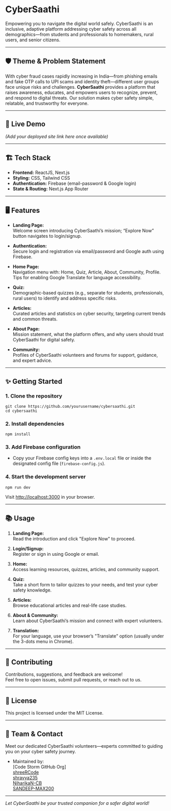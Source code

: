 
# CyberSaathi

Empowering you to navigate the digital world safely. CyberSaathi is an inclusive, adaptive platform addressing cyber safety across all demographics—from students and professionals to homemakers, rural users, and senior citizens.

---

## 🛡️ Theme & Problem Statement

With cyber fraud cases rapidly increasing in India—from phishing emails and fake OTP calls to UPI scams and identity theft—different user groups face unique risks and challenges. **CyberSaathi** provides a platform that raises awareness, educates, and empowers users to recognize, prevent, and respond to digital threats. Our solution makes cyber safety simple, relatable, and trustworthy for everyone.

---

## 🚀 Live Demo

*(Add your deployed site link here once available)*

---

## 🏗️ Tech Stack

- **Frontend:** ReactJS, Next.js
- **Styling:** CSS, Tailwind CSS
- **Authentication:** Firebase (email-password & Google login)
- **State & Routing:** Next.js App Router

---

## 🖥️ Features

- **Landing Page:**  
  Welcome screen introducing CyberSaathi’s mission; “Explore Now” button navigates to login/signup.

- **Authentication:**  
  Secure login and registration via email/password and Google auth using Firebase.

- **Home Page:**  
  Navigation menu with: Home, Quiz, Article, About, Community, Profile.  
  Tips for enabling Google Translate for language accessibility.

- **Quiz:**  
  Demographic-based quizzes (e.g., separate for students, professionals, rural users) to identify and address specific risks.

- **Articles:**  
  Curated articles and statistics on cyber security, targeting current trends and common threats.

- **About Page:**  
  Mission statement, what the platform offers, and why users should trust CyberSaathi for digital safety.

- **Community:**  
  Profiles of CyberSaathi volunteers and forums for support, guidance, and expert advice.

---

## ✨ Getting Started

### 1. Clone the repository

```
git clone https://github.com/yourusername/cybersaathi.git
cd cybersaathi
```

### 2. Install dependencies

```
npm install
```

### 3. Add Firebase configuration

- Copy your Firebase config keys into a `.env.local` file or inside the designated config file (`firebase-config.js`).

### 4. Start the development server

```
npm run dev
```

Visit [http://localhost:3000](http://localhost:3000) in your browser.

---

## 📚 Usage

1. **Landing Page:**  
   Read the introduction and click "Explore Now" to proceed.

2. **Login/Signup:**  
   Register or sign in using Google or email.

3. **Home:**  
   Access learning resources, quizzes, articles, and community support.

4. **Quiz:**  
   Take a short form to tailor quizzes to your needs, and test your cyber safety knowledge.

5. **Articles:**  
   Browse educational articles and real-life case studies.

6. **About & Community:**  
   Learn about CyberSaathi’s mission and connect with expert volunteers.

7. **Translation:**  
   For your language, use your browser’s "Translate" option (usually under the 3-dots menu in Chrome).

---

## 🤝 Contributing

Contributions, suggestions, and feedback are welcome!  
Feel free to open issues, submit pull requests, or reach out to us.

---

## 📝 License

This project is licensed under the MIT License.

---

## 👥 Team & Contact

Meet our dedicated CyberSaathi volunteers—experts committed to guiding you on your cyber safety journey.

- Maintained by:  
  [Code Storm GitHub Org]  
  [shreeRCode](https://github.com/shreeRCode)  
  [shravya235](https://github.com/shravya235)  
  [NiharikaN-CB](https://github.com/NiharikaN-CB)  
  [SANDEEP-MAX200](https://github.com/SANDEEP-MAX200)
  

---

*Let CyberSaathi be your trusted companion for a safer digital world!*
